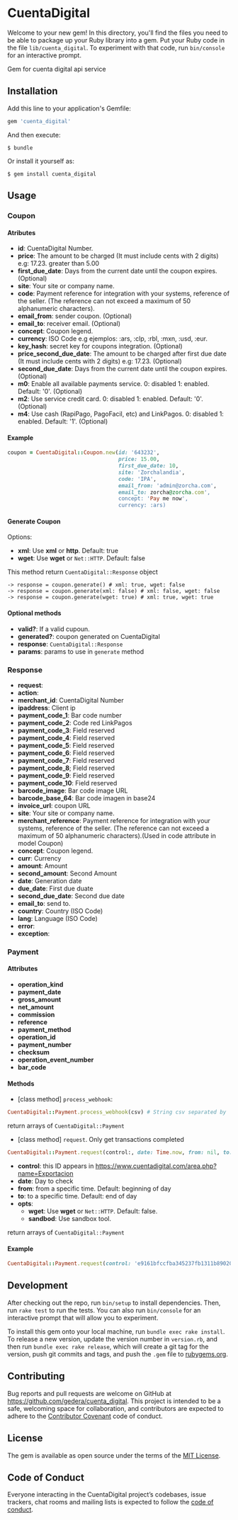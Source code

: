 # CuentaDigital

Welcome to your new gem! In this directory, you'll find the files you need to be able to package up your Ruby library into a gem. Put your Ruby code in the file `lib/cuenta_digital`. To experiment with that code, run `bin/console` for an interactive prompt.

Gem for cuenta digital api service

## Installation

Add this line to your application's Gemfile:

```ruby
gem 'cuenta_digital'
```

And then execute:

    $ bundle

Or install it yourself as:

    $ gem install cuenta_digital

## Usage

### Coupon

#### Atributes

- **id**: CuentaDigital Number.
- **price**: The amount to be charged (It must include cents with 2 digits) e.g: 17.23. greater than 5.00
- **first_due_date**: Days from the current date until the coupon expires. (Optional)
- **site**: Your site or company name.
- **code**: Payment reference for integration with your systems, reference of the seller. (The reference can not exceed a maximum of 50 alphanumeric characters).
- **email_from**: sender coupon. (Optional)
- **email_to**: receiver email. (Optional)
- **concept**: Coupon legend.
- **currency**: ISO Code e.g ejemplos: :ars, :clp, :rbl, :mxn, :usd, :eur.
- **key_hash**: secret key for coupons integration. (Optional)
- **price_second_due_date**: The amount to be charged after first due date (It must include cents with 2 digits) e.g: 17.23. (Optional)
- **second_due_date**: Days from the current date until the coupon expires. (Optional)
- **m0**: Enable all available payments service. 0: disabled 1: enabled. Default: '0'. (Optional)
- **m2**: Use service credit card. 0: disabled 1: enabled. Default: '0'. (Optional)
- **m4**: Use cash (RapiPago, PagoFacil, etc) and LinkPagos. 0: disabled 1: enabled. Default: '1'. (Optional)

#### Example

```ruby
coupon = CuentaDigital::Coupon.new(id: '643232', 
                                   price: 15.00, 
                                   first_due_date: 10,
                                   site: 'Zorchalandia', 
                                   code: 'IPA', 
                                   email_from: 'admin@zorcha.com',
                                   email_to: zorcha@zorcha.com', 
                                   concept: 'Pay me now',
                                   currency: :ars)
```

#### Generate Coupon

Options:

- **xml**: Use **xml** or **http**. Default: true
- **wget**: Use **wget** or `Net::HTTP`. Default: false

This method return `CuentaDigital::Response` object

```
-> response = coupon.generate() # xml: true, wget: false
-> response = coupon.generate(xml: false) # xml: false, wget: false
-> response = coupon.generate(wget: true) # xml: true, wget: true
```

#### Optional methods

- **valid?**: If a valid cupoun.
- **generated?**: coupon generated on CuentaDigital
- **response**: `CuentaDigital::Response`
- **params**: params to use in `generate` method

### Response

- **request**:
- **action**:
- **merchant_id**: CuentaDigital Number
- **ipaddress**: Client ip
- **payment_code_1**: Bar code number
- **payment_code_2**: Code red LinkPagos
- **payment_code_3**: Field reserved
- **payment_code_4**: Field reserved
- **payment_code_5**: Field reserved
- **payment_code_6**: Field reserved
- **payment_code_7**: Field reserved
- **payment_code_8**; Field reserved
- **payment_code_9**: Field reserved
- **payment_code_10**: Field reserved
- **barcode_image**: Bar code image URL
- **barcode_base_64**: Bar code imagen in base24
- **invoice_url**: coupon URL
- **site**: Your site or company name.
- **merchant_reference**: Payment reference for integration with your systems, reference of the seller. (The reference can not exceed a maximum of 50 alphanumeric characters).(Used in code attribute in model Coupon)
- **concept**: Coupon legend.
- **curr**: Currency
- **amount**: Amount
- **second_amount**: Second Amount
- **date**: Generation date
- **due_date**: First due duate
- **second_due_date**: Second due date
- **email_to**: send to.
- **country**: Country (ISO Code)
- **lang**: Language (ISO Code)
- **error**:
- **exception**:

### Payment

#### Attributes

- **operation_kind**
- **payment_date**
- **gross_amount**
- **net_amount**
- **commission**
- **reference**
- **payment_method**
- **operation_id**
- **payment_number**
- **checksum**
- **operation_event_number**
- **bar_code**

#### Methods

- [class method] `process_webhook`:

```ruby
CuentaDigital::Payment.process_webhook(csv) # String csv separated by ','
```

return arrays of `CuentaDigital::Payment`

- [class method] `request`. Only get transactions completed


```ruby
CuentaDigital::Payment.request(control:, date: Time.now, from: nil, to: nil, opts: { wget: false, sandbox: false })
```

- **control**: this ID appears in https://www.cuentadigital.com/area.php?name=Exportacion
- **date**: Day to check
- **from**: from a specific time. Default: beginning of day
- **to**: to a specific time. Default: end of day
- **opts**: 
  - **wget**: Use **wget** or `Net::HTTP`. Default: false.
  - **sandbod**: Use sandbox tool.

return arrays of `CuentaDigital::Payment`

#### Example

```ruby
CuentaDigital::Payment.request(control: 'e9161bfccfba345237fb1311b890203f', date: Time.new(2019, 07, 01), opts: { wget: false, sandbox: true })
```

## Development

After checking out the repo, run `bin/setup` to install dependencies. Then, run `rake test` to run the tests. You can also run `bin/console` for an interactive prompt that will allow you to experiment.

To install this gem onto your local machine, run `bundle exec rake install`. To release a new version, update the version number in `version.rb`, and then run `bundle exec rake release`, which will create a git tag for the version, push git commits and tags, and push the `.gem` file to [rubygems.org](https://rubygems.org).

## Contributing

Bug reports and pull requests are welcome on GitHub at https://github.com/gedera/cuenta_digital. This project is intended to be a safe, welcoming space for collaboration, and contributors are expected to adhere to the [Contributor Covenant](http://contributor-covenant.org) code of conduct.

## License

The gem is available as open source under the terms of the [MIT License](https://opensource.org/licenses/MIT).

## Code of Conduct

Everyone interacting in the CuentaDigital project’s codebases, issue trackers, chat rooms and mailing lists is expected to follow the [code of conduct](https://github.com/gedera/cuenta_digital/blob/master/CODE_OF_CONDUCT.md).
